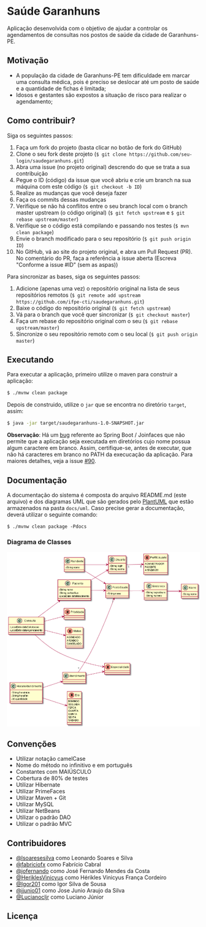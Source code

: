 # Saúde Garanhuns

  Aplicação desenvolvida com o objetivo de ajudar a controlar os agendamentos de consultas nos postos de saúde da cidade de Garanhuns-PE.


## Motivação

  - A população da cidade de Garanhuns-PE tem dificuldade em marcar uma consulta médica, pois é preciso se deslocar até um posto de saúde e a quantidade de fichas é limitada;
  - Idosos e gestantes são expostos a situação de risco para realizar o agendamento;


## Como contribuir?

  Siga os seguintes passos:

  1. Faça um fork do projeto (basta clicar no botão de fork do GitHub)
  2. Clone o seu fork deste projeto (`$ git clone https://github.com/seu-login/saudegaranhuns.git`)
  3. Abra uma issue (no projeto original) descrendo do que se trata a sua contribuição
  4. Pegue o ID (código) da issue que você abriu e crie um branch na sua máquina com este código (`$ git checkout -b ID`)
  5. Realize as mudanças que você deseja fazer
  6. Faça os commits dessas mudanças
  7. Verifique se não há conflitos entre o seu branch local com o branch master upstream (o código original) (`$ git fetch upstream` e `$ git rebase upstream/master`)
  8. Verifique se o código está compilando e passando nos testes (`$ mvn clean package`)
  9. Envie o branch modificado para o seu repositório (`$ git push origin ID`)
  10. No GitHub, vá ao site do projeto original, e abra um Pull Request (PR). No comentário do PR, faça a referência a issue aberta (Escreva "Conforme a issue #ID" (sem as aspas))

  Para sincronizar as bases, siga os seguintes passos:

  1. Adicione (apenas uma vez) o repositório original na lista de seus repositórios remotos (`$ git remote add upstream https://github.com/ifpe-cti/saudegaranhuns.git`)
  2. Baixe o código do repositório original (`$ git fetch upstream`)
  3. Vá para o branch que você quer sincronizar (`$ git checkout master`)
  4. Faça um rebase do repositório original com o seu (`$ git rebase upstream/master`)
  5. Sincronize o seu repositório remoto com o seu local (`$ git push origin master`)


## Executando

  Para executar a aplicação, primeiro utilize o maven para construir a aplicação:
  ```bash
  $ ./mvnw clean package
  ```

  Depois de construido, utilize o `jar` que se encontra no diretório `target`, assim:
  ```bash
  $ java -jar target/saudegaranhuns-1.0-SNAPSHOT.jar
  ```

  **Observação**: Há um [bug](https://github.com/joinfaces/joinfaces/issues/310) referente ao Spring Boot / Joinfaces que não permite que a aplicação seja executada em diretórios cujo nome possua algum caractere em branco. Assim, certifique-se, antes de executar, que não há caracteres em branco no PATH da execucação da aplicação. Para maiores detalhes, veja a issue [#90](https://github.com/ifpe-cti/saudegaranhuns/issues/90).


## Documentação

  A documentação do sistema é composta do arquivo README.md (este arquivo) e dos diagramas UML que são gerados pelo [PlantUML](http://plantuml.com) que estão armazenados na pasta `docs/uml`. Caso precise gerar a documentação, deverá utilizar o seguinte comando:  
  ```
  $ ./mvnw clean package -Pdocs
  ```

### Diagrama de Classes
  ![DiagramaDeClasses](docs/uml/saudegaranhuns-classes.png)


## Convenções

  - Utilizar notação camelCase
  - Nome do método no infinitivo e em português
  - Constantes com MAIÚSCULO
  - Cobertura de 80% de testes
  - Utilizar Hibernate
  - Utilizar PrimeFaces 
  - Utilizar Maven + Git
  - Utilizar MySQL
  - Utilizar NetBeans
  - Utilizar o padrão DAO
  - Utilizar o padrão MVC


## Contribuidores

  - [@lsoaresesilva](https://github.com/lsoaresesilva) como Leonardo Soares e Silva  
  - [@fabriciofx](https://github.com/fabriciofx) como Fabrício Cabral  
  - [@jofernando](https://github.com/jofernando) como José Fernando Mendes da Costa  
  - [@HeriklesVinicyus](https://github.com/HeriklesVinicyus) como Hérikles Vinicyus França Cordeiro
  - [@Igor201](https://github.com/Igor201) como Igor Silva de Sousa  
  - [@jjunio01](https://github.com/jjunio01) como Jose Junio Araujo da Silva  
  - [@Lucianocljr](https://github.com/Lucianocljr) como Luciano Júnior


## Licença

